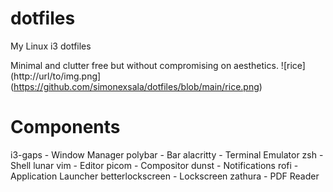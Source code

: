 # dotfiles
My Linux i3 dotfiles

Minimal and clutter free but without compromising on aesthetics.
![rice](http://url/to/img.png](https://github.com/simonexsala/dotfiles/blob/main/rice.png)


# Components
i3-gaps - Window Manager
polybar - Bar
alacritty - Terminal Emulator 
zsh - Shell
lunar vim - Editor
picom - Compositor
dunst - Notifications
rofi - Application Launcher
betterlockscreen - Lockscreen
zathura - PDF Reader

